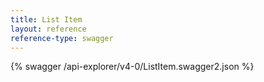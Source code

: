 ```yaml
---
title: List Item
layout: reference
reference-type: swagger
---
```


{% swagger /api-explorer/v4-0/ListItem.swagger2.json %}
